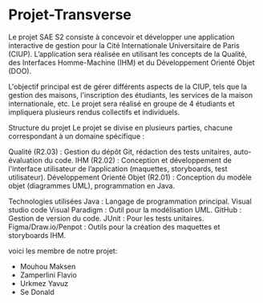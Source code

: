 # Projet-Transverse

Le projet SAE S2 consiste à concevoir et développer une application interactive de gestion pour la Cité Internationale Universitaire de Paris (CIUP). L’application sera réalisée en utilisant les concepts de la Qualité, des Interfaces Homme-Machine (IHM) et du Développement Orienté Objet (DOO).

L'objectif principal est de gérer différents aspects de la CIUP, tels que la gestion des maisons, l'inscription des étudiants, les services de la maison internationale, etc. Le projet sera réalisé en groupe de 4 étudiants et impliquera plusieurs rendus collectifs et individuels.

Structure du projet
Le projet se divise en plusieurs parties, chacune correspondant à un domaine spécifique :

Qualité (R2.03) : Gestion du dépôt Git, rédaction des tests unitaires, auto-évaluation du code.
IHM (R2.02) : Conception et développement de l'interface utilisateur de l’application (maquettes, storyboards, test utilisateur).
Développement Orienté Objet (R2.01) : Conception du modèle objet (diagrammes UML), programmation en Java.

Technologies utilisées
Java : Langage de programmation principal.
Visual studio code
Visual Paradigm : Outil pour la modélisation UML.
GitHub : Gestion de version du code.
JUnit : Pour les tests unitaires.
Figma/Draw.io/Penpot : Outils pour la création des maquettes et storyboards IHM.

voici les membre de notre projet:
- Mouhou Maksen
- Zamperlini Flavio
- Urkmez Yavuz
- Se Donald